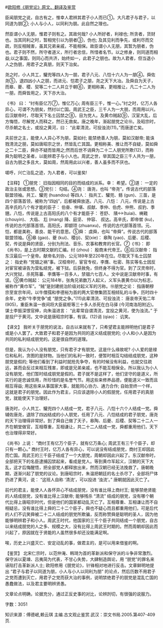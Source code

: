 #[欧阳修《朋党论》原文、翻译及鉴赏](https://www.vrrw.net/wx/14133.html)

臣闻朋党之说，自古有之，惟幸人君辨其君子小人而已①。大凡君子与君子，以同道为朋②; 小人与小人，以同利为朋。此自然之理也。

然臣谓小人无朋，惟君子则有之。其故何哉? 小人所好者，利禄也; 所贪者，货财也。当其同利之时，暂相党引以为朋者③，伪也; 及其见利而争先，或利尽而交疏，则反相贼害，虽其兄弟亲戚，不能相保。故臣谓小人无朋，其暂为朋者，伪也。君子则不然，所守者道义，所行者忠信，所惜者名节。以之修身，则同道而相益;以之事国，则同心而共济，始终如一，此君子之朋也。故为人君者，但当退小人之伪朋，用君子之真朋，则天下治矣。

尧之时，小人共工，驩兜等四人为一朋，君子八元、八恺十六人为一朋④。舜佐尧⑤，退四凶小人之朋，而进元、恺君子之朋，尧之天下大冶。及舜自为天子，而皋、夔、稷、契等二十二人并立于朝⑥，更相称美，更相推让，凡二十二人为一朋，而舜皆用之，天下亦大治。

《书》 曰： “纣有臣亿万⑦，惟亿万心; 周有臣三千，惟一心。”纣之时，亿万人各异心，可谓不为朋矣，然纣以亡国。周武王之臣，三千人为一大朋，而周用以兴。后汉献帝时，尽取天下名士囚禁之⑧，目为党人。及黄巾贼起⑨，汉室大乱，后方悔悟，尽解党人而释之，然已无救矣。唐之晚年，渐起朋党之论⑩。及昭宗时，尽杀朝之名士，或投之黄河，曰： “此辈清流，可投浊流(11)。”而唐遂亡矣。

夫前世之主，能使人人异心不为朋，莫如纣; 能禁绝善人为朋，莫如汉献帝; 能诛戮清流之朋，莫如唐昭宗之世，然皆乱亡其国。更相称美、推让而不自疑，莫如舜之二十二臣，舜亦不疑而皆用之;然而后世不诮舜为二十二人朋党所欺(12)，而称舜为聪明之圣者，以能辨君子与小人也。周武之世，举其国之臣三千人共为一朋，自古为朋之多且大，莫如周，然周用此以兴者，善人虽多而不厌也。

嗟呼，兴亡治乱之迹，为人君者，可以鉴矣!



【注释】 ①朋党： 旧指因相同的目的而结成的派系。幸： 希望。②道： 一定的政治主张或思想。③党引： 勾结。④尧： 唐尧，也叫 “帝尧”。传说古代的部落联盟领袖。共工、驩兜 (huandou) 等四人： 指共工、驩兜、鲧 (gun)、三苗，是四个部落首领，被称为“四凶”，后都被舜放逐。八元、八恺： 八元，传说是上古高辛氏的八个有才能的臣子： 伯奋、仲堪、叔献、季仲、伯虎、仲熊、叔豹、季貍。八恺，传说是上古高阳氏的八个有才能臣子： 苍舒、 隤(tuiai)、梼戭 (chouyin)、 大临、 尨 (mang) 降、庭坚、 仲容、 叔达。高辛氏，即帝喾 (ku)，传说的古代部落首领。高阳氏，即颛顼 (zhuanxu)，传说的古代部落首领。元、恺，都是美称，善良、能干的意思。⑤舜： 虞舜，也叫 “帝舜”。传说古代的部落联盟领袖。⑥皋 (gao)、夔 (kui)、稷(ji)、契(xie)： 皋陶 (yao)、后夔、后稷、契，传说是舜的贤臣，分别为刑法、音乐、农事和教育的长官。⑦《书》： 即 《尚书》，是上古时期文献的汇编。纣 (zhou)： 殷商末代帝王。⑧后汉献帝： 指东汉最后一个皇帝。献帝名刘协，公元189年至220年在位。尽取天下名士囚禁之： 指史称 “党锢之祸”事。汉桓帝时，宦官专权，李膺、杜密、陈实等名士因反对宦官被诬告为营私结党，被下狱。后获赦免，但终身不得为官。到了汉灵帝时，大兴党狱，杀死陈蕃、李膺等一百多人，禁锢六七百人。文中说是汉献帝时事，有误。⑨黄巾贼起： 公元184年，张角兄弟数万人起义，义军头裹黄巾以为标志，被称作“黄巾军”。“贼”是封建统治阶级对起义军的污称。⑩朋党之论： 指唐朝穆宗至宣宗年间，以牛僧孺和李德裕为首的两大官僚集团互相倾轧的斗争，历时四十余年，史称“牛李党争”或 “朋党之争。”(11)此辈清流、可投浊流： 唐哀帝天佑二年 (905)，重臣朱温一夜间将大臣裴枢等三十多人杀死在白马驿 (今河南洛阳附近)。谋士李振深恨官绅，向朱温进言： “此辈常自谓清流，宜投之黄河，使为浊流。” 于是投尸于黄河。文中说是唐昭宗时事，有误。(12)诮 (qiao)： 讥笑。

【译文】 我听关于朋党的说法，自古以来就有了，只希望君主能辨明他们是君子或是小人罢了。大致君子和君子是因为共同的道义结成朋党的; 小人和小人是因为共同的私利结成朋党的。这是很自然的道理。

但是，我认为小人没有朋党，只有君子才有朋党。这是什么缘故呢? 小人爱的是禄位和私利，贪图的是财物。当他们的私利一致时，便暂时相互勾结结成朋党，这种朋党是假的; 等他们看到了利益时就抢先争夺，有的时候没有利益，也就交往疏远，甚而会反过来相互残害，即或是兄弟亲戚，也不能互相保全。所以我认为小人没有朋党，他们暂时结成朋党是假的。君子就不是这样了，他们坚守的是道义，所实行的是忠诚信用，所珍惜的是名誉气节。用这些来修养品德，便能道义一致而且相互得益; 用这些来从事国家大事，就能同心协力、通力合作; 自始至终一个样，这就是君子的朋党。因此作为君主，只应该退除小人的假朋党，任用君子的真朋党，就能使天下治理好。

唐尧时，小人共工、驩兜四个人结成一党，君子八元、八恺十六个人结成一党。舜辅佐唐尧，退除了四凶结成的小人朋党，任用了八元、八恺结成的君子朋党，唐尧的天下治理得非常好。到了舜自己做了天子，皋陶、后夔、后稷、契等二十二人一齐在朝堂做官，互相尊重，互相谦让，共二十二人结成一党，舜都重用他们，天下也治理得非常好。

《尚书》上说： “商纣王有亿万个臣子，就有亿万条心; 周武王有三千个臣子，却只有一颗心。” 商纣王时，亿万人各有异心，可以说没有结成朋党，商纣王却因此而亡国。周武王的三千臣子结成了一个大朋党，周朝却因此兴起了。东汉献帝时，全部把天下的名臣逮捕囚禁起来，看成是党人。等到黄巾军起义，汉朝的天下大乱，这才后悔醒悟，把全部党人都释放出来，然而汉朝已经无法挽救了。唐朝晚期，逐渐兴起了朋党的议论。到唐昭宗时，朱温把朝廷的名士杀尽了，全部将尸体扔进了黄河，说： “这班人自称 ‘清流’，可以投进 ‘浊流’。” 唐朝就因此灭亡了。

前代的君主，能使人人各怀异心不结成朋党，没有谁比得上商纣王; 能够禁绝贤能的人结成朋党，没有谁比得上汉献帝; 能够残杀 “清流” 结成的朋党，没有哪个朝代比得上唐昭宗时代，但是他们的国家都动乱灭亡了。互相尊重、互相谦让而不自相疑忌，没有谁比得上舜的二十二个臣子，舜也不疑心而且都重用他们，可是后代的人们不讥笑舜被二十二人结成的朋党所欺骗，反而称赞舜是聪明的圣人，因为他能够明辨君子和小人。周武王时代，他国家的三千个臣子共同结成一个朋党，自古以来结成朋党的人之多、规模之大，没有比得上周武王时期的。然而周朝却因此而兴起了，原因就在于贤能的人虽然很多却还没能满足啊。

唉，历史上兴盛灭亡、安定动乱的事，做君主的，是可以用来借鉴的啊。

【鉴赏】 北宋仁宗时，以范仲淹、韩琦为首的革新派和保守派的斗争非常激烈。保守派以夏竦、吕夷简为代表，不甘心失势，大肆制造舆论，用 “朋党”的罪名来诬陷打击革新派人士; 欧阳修用《朋党论》，针锋相对地进行反击。文章鲜明地提出 “君子与君子以同道为朋，小人与小人以同利为朋” 的论点，然后历数不用君子之党而遭到灭亡，用君子之党而获大治的事例，说明禁绝君子的朋党是混乱亡国的愚蠢做法，以及君主要明辨贤愚。

文章论点明确，论据充分，通过正反史事的对比，论辨剀切，有很强的说服力。

字数：3051

知识来源：傅德岷,赖云琪 主编.古文观止鉴赏.武汉：崇文书局.2005.第407-409页.

